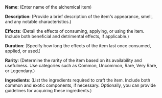 **Name**: (Enter name of the alchemical item)

**Description**: (Provide a brief description of the item's appearance, smell, and any notable characteristics.)

**Effects**: (Detail the effects of consuming, applying, or using the item. Include both beneficial and detrimental effects, if applicable.)

**Duration**: (Specify how long the effects of the item last once consumed, applied, or used.)

**Rarity**: (Determine the rarity of the item based on its availability and usefulness. Use categories such as Common, Uncommon, Rare, Very Rare, or Legendary.)

**Ingredients**: (List the ingredients required to craft the item. Include both common and exotic components, if necessary. Optionally, you can provide guidelines for acquiring these ingredients.)
